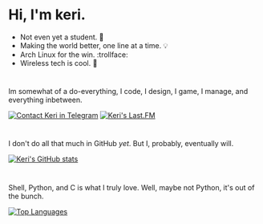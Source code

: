 # Hi, I'm keri.

- Not even yet a student. 🏫
- Making the world better, one line at a time. 💡
- Arch Linux for the win. :trollface:
- Wireless tech is cool. 📶
#

Im somewhat of a do-everything, I code, I design, I game, I manage, and everything inbetween. 

[![Contact Keri in Telegram](https://img.shields.io/badge/Telegram-blue?style=for-the-badge&logo=telegram&color=26A5E4)](https://t.me/keri64) [![Keri's Last.FM](https://img.shields.io/badge/LAST.FM-red?style=for-the-badge&logo=last.fm&color=D51007)](https://www.last.fm/user/kerichuu)
#

I don't do all that much in GitHub *yet*. But I, probably, eventually will.

[![Keri's GitHub stats](https://github-readme-stats.vercel.app/api?username=kerichdev&show_icons=true&title_color=89b4fa&text_color=cdd6f4&icon_color=89b4fa&bg_color=1e1e2e&border_color=89b4fa&include_all_commits=true)](https://github.com/anuraghazra/github-readme-stats)
#

Shell, Python, and C is what I truly love. Well, maybe not Python, it's out of the bunch.

[![Top Languages](https://github-readme-stats.vercel.app/api/top-langs/?username=kerichdev&title_color=89b4fa&text_color=cdd6f4&icon_color=89b4fa&bg_color=1e1e2e&border_color=89b4fa&compact=true)](https://github.com/anuraghazra/github-readme-stats)
